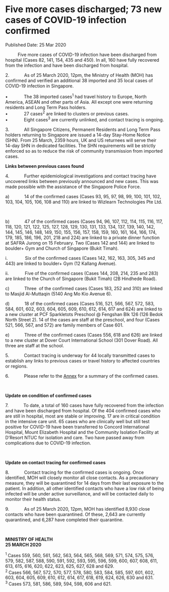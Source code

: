 <html>
    <meta http-equiv="Content-Type" content="text/html; charset=utf-8"/>
    <meta charset="utf-8"/>
    <title>Five more cases discharged; 73 new cases of COVID-19 infection confirmed</title>
    <body><h1>Five more cases discharged; 73 new cases of COVID-19 infection confirmed</h1>
    <p>Published Date: 25 Mar 2020</p> <p>&nbsp;&nbsp;&nbsp;&nbsp;&nbsp;&nbsp;&nbsp;&nbsp;&nbsp; Five more cases of COVID-19 infection have been discharged from hospital (Cases 82, 141, 154, 435 and 450). In all, 160 have fully recovered from the infection and have been discharged from hospital. </p><p>2.&nbsp;&nbsp;&nbsp;&nbsp;&nbsp;&nbsp;&nbsp;&nbsp;&nbsp;&nbsp;&nbsp; As of 25 March 2020, 12pm, the Ministry of Health (MOH) has confirmed and verified an additional 38 imported and 35 local cases of COVID-19 infection in Singapore.</p><p>•&nbsp;&nbsp;&nbsp;&nbsp;&nbsp;&nbsp;&nbsp;&nbsp;&nbsp;&nbsp;&nbsp;&nbsp; The 38 imported cases<sup>1</sup> had travel history to Europe, North America, ASEAN and other parts of Asia. All except one were returning residents and Long Term Pass holders.<br>•&nbsp;&nbsp;&nbsp;&nbsp;&nbsp;&nbsp;&nbsp;&nbsp;&nbsp;&nbsp;&nbsp;&nbsp; 27 cases<sup>2</sup> are linked to clusters or previous cases.<br>•&nbsp;&nbsp;&nbsp;&nbsp;&nbsp;&nbsp;&nbsp;&nbsp;&nbsp;&nbsp;&nbsp;&nbsp; Eight cases<sup>3</sup> are currently unlinked, and contact tracing is ongoing. </p><p>3.&nbsp;&nbsp;&nbsp;&nbsp;&nbsp;&nbsp;&nbsp;&nbsp;&nbsp;&nbsp;&nbsp; All Singapore Citizens, Permanent Residents and Long Term Pass holders returning to Singapore are issued a 14-day Stay-Home Notice (SHN). From 25 March, 2359 hours, UK and US returnees will serve their 14-day SHN in dedicated facilities. The SHN requirements will be strictly enforced so as to reduce the risk of community transmission from imported cases.&nbsp; <br></p><p><strong>Links between previous cases found</strong></p><p>4.&nbsp;&nbsp;&nbsp;&nbsp;&nbsp;&nbsp;&nbsp;&nbsp;&nbsp;&nbsp;&nbsp; Further epidemiological investigations and contact tracing have uncovered links between previously announced and new cases. This was made possible with the assistance of the Singapore Police Force.</p><p>a)&nbsp;&nbsp;&nbsp;&nbsp;&nbsp;&nbsp;&nbsp;&nbsp;&nbsp;&nbsp;&nbsp; 14 of the confirmed cases (Cases 93, 95, 97, 98, 99, 100, 101, 102, 103, 104, 105, 106, 108 and 110) are linked to Wizlearn Technologies Pte Ltd.</p><p>&nbsp;</p><p>b)&nbsp;&nbsp;&nbsp;&nbsp;&nbsp;&nbsp;&nbsp;&nbsp;&nbsp;&nbsp;&nbsp; 47 of the confirmed cases (Cases 94, 96, 107, 112, 114, 115, 116, 117, 118, 120, 121, 122, 125, 127, 128, 129, 130, 131, 133, 134, 137, 139, 140, 142, 144, 145, 146, 148, 149, 150, 155, 156, 157, 158, 159, 160, 161, 164, 166, 174, 179, 185, 186, 196, 201, 218 and 224) are linked to a private dinner function at SAFRA Jurong on 15 February. Two (Cases 142 and 144) are linked to boulder+ Gym and Church of Singapore (Bukit Timah).</p><p>i.&nbsp;&nbsp;&nbsp;&nbsp;&nbsp;&nbsp;&nbsp;&nbsp;&nbsp;&nbsp;&nbsp;&nbsp;&nbsp; Six of the confirmed cases (Cases 142, 162, 163, 305, 345 and 443) are linked to boulder+ Gym (12 Kallang Avenue).</p><p>ii.&nbsp;&nbsp;&nbsp;&nbsp;&nbsp;&nbsp;&nbsp;&nbsp;&nbsp;&nbsp;&nbsp;&nbsp; Five of the confirmed cases (Cases 144, 208, 214, 235 and 283) are linked to the Church of Singapore (Bukit Timah) (2B Hindhede Road). </p><p>c)&nbsp;&nbsp;&nbsp;&nbsp;&nbsp;&nbsp;&nbsp;&nbsp;&nbsp;&nbsp;&nbsp; Three&nbsp; of the confirmed cases (Cases 183, 252 and 310) are linked to Masjid Al-Muttaqin (5140 Ang Mo Kio Avenue 6).</p><p>d)&nbsp;&nbsp;&nbsp;&nbsp;&nbsp;&nbsp;&nbsp;&nbsp;&nbsp;&nbsp;&nbsp; 18 of the confirmed cases (Cases 516, 521, 566, 567, 572, 583, 584, 601, 602, 603, 604, 605, 609, 610, 612, 614, 617 and 624) are linked to a new cluster at PCF Sparkletots Preschool @ Fengshan Blk 126 (126 Bedok North Street 2). 14 of the cases are staff at the preschool, and four (Cases 521, 566, 567, and 572) are family members of Case 601. </p><p>e)&nbsp;&nbsp;&nbsp;&nbsp;&nbsp;&nbsp;&nbsp;&nbsp;&nbsp;&nbsp;&nbsp; Three of the confirmed cases (Cases 556, 618 and 626) are linked to a new cluster at Dover Court International School (301 Dover Road). All three are staff at the school. </p><p>5.&nbsp;&nbsp;&nbsp;&nbsp;&nbsp;&nbsp;&nbsp;&nbsp;&nbsp;&nbsp;&nbsp; Contact tracing is underway for 44 locally transmitted cases to establish any links to previous cases or travel history to affected countries or regions.</p><p>6.&nbsp;&nbsp;&nbsp;&nbsp;&nbsp;&nbsp;&nbsp;&nbsp;&nbsp;&nbsp;&nbsp; Please refer to the <a title="Annex" href="/docs/librariesprovider5/pressroom/annex-25-3.pdf?sfvrsn=a43e599f_2">Annex</a>&nbsp;for a summary of the confirmed cases. </p><p>&nbsp;</p><p><strong>Update on condition of confirmed cases</strong></p><p>7.&nbsp;&nbsp;&nbsp;&nbsp;&nbsp;&nbsp;&nbsp;&nbsp;&nbsp;&nbsp;&nbsp; To date, a total of 160 cases have fully recovered from the infection and have been discharged from hospital. Of the 404 confirmed cases who are still in hospital, most are stable or improving. 17 are in critical condition in the intensive care unit. 65 cases who are clinically well but still test positive for COVID-19 have been transferred to Concord International Hospital, Mount Elizabeth Hospital and the Community Isolation Facility at D’Resort NTUC for isolation and care. Two have passed away from complications due to COVID-19 infection.</p><p>&nbsp;</p><p><strong>Update on contact tracing for confirmed cases </strong></p><p>8.&nbsp;&nbsp;&nbsp;&nbsp;&nbsp;&nbsp;&nbsp;&nbsp;&nbsp;&nbsp;&nbsp; Contact tracing for the confirmed cases is ongoing. Once identified, MOH will closely monitor all close contacts. As a precautionary measure, they will be quarantined for 14 days from their last exposure to the patient. In addition, all other identified contacts who have a low risk of being infected will be under active surveillance, and will be contacted daily to monitor their health status. </p><p>9.&nbsp;&nbsp;&nbsp;&nbsp;&nbsp;&nbsp;&nbsp;&nbsp;&nbsp;&nbsp;&nbsp; As of 25 March 2020, 12pm, MOH has identified 8,930 close contacts who have been quarantined. Of these, 2,643 are currently quarantined, and 6,287 have completed their quarantine.</p><p>&nbsp;</p><p><strong>MINISTRY OF HEALTH<br></strong><strong>25 MARCH 2020</strong></p><p><sup>1 </sup>Cases 559, 560, 561, 562, 563, 564, 565, 568, 569, 571, 574, 575, 576, 579, 582, 587, 588, 590, 591, 592, 593, 595, 596, 599, 600, 607, 608, 611, 613, 615, 616, 620, 622, 623, 625, 627, 628 and 629.<br><sup>2 </sup>Cases 566, 567, 572, 570, 577, 578, 580, 583, 584, 585, 597, 601, 602, 603, 604, 605, 609, 610, 612, 614, 617, 618, 619, 624, 626, 630 and 631.<br><sup>3 </sup>Cases 573, 581, 586, 589, 594, 598, 606 and 621.</p></body>
</html>